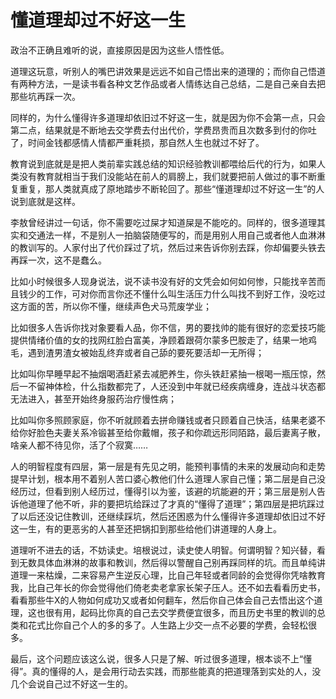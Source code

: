 # 懂道理却过不好这一生

政治不正确且难听的说，直接原因是因为这些人悟性低。

道理这玩意，听别人的嘴巴讲效果是远远不如自己悟出来的道理的；而你自己悟道有两种方法，一是读书看各种文艺作品或者人情练达自己总结，二是自己亲自去把那些坑再踩一次。

同样的，为什么懂得许多道理却依旧过不好这一生，就是因为你不会第一点，只会第二点，结果就是不断地去交学费去付出代价，学费昂贵而且次数多到付的你吐了，时间金钱都感情人情都严重耗损，那自然人生也就过不好了。

教育说到底就是是把人类前辈实践总结的知识经验教训都喂给后代的行为，如果人类没有教育就相当于我们没能站在前人的肩膀上，我们就要把前人做过的事不断重复重复，那人类就真成了原地踏步不断轮回了。那些“懂道理却过不好这一生”的人说到底就是这样。

李敖曾经讲过一句话，你不需要吃过屎才知道屎是不能吃的。同样的，很多道理其实和交通法一样，不是别人一拍脑袋随便写的，而是用别人用自己或者他人血淋淋的教训写的。人家付出了代价踩过了坑，然后过来告诉你别去踩，你却偏要头铁去再踩一次，这不是蠢么。

比如小时候很多人现身说法，说不读书没有好的文凭会如何如何惨，只能找辛苦而且钱少的工作，可对你而言你还不懂什么叫生活压力什么叫找不到好工作，没吃过这方面的苦，所以你不懂，继续声色犬马荒废学业；

比如很多人告诉你找对象要看人品，你不信，男的要找帅的能有很好的恋爱技巧能提供情绪价值的女的找网红脸白富美，净顾着跟荷尔蒙多巴胺走了，结果一地鸡毛，遇到渣男渣女被始乱终弃或者自己舔的要死要活却一无所得；

比如叫你早睡早起不抽烟喝酒赶紧去减肥养生，你头铁赶紧抽一根喝一瓶压惊，然后一不留神体检，什么指数都完了，人还没到中年就已经疾病缠身，连战斗状态都无法进入，甚至开始终身服药治疗慢性病；

比如叫你多照顾家庭，你不听就顾着去拼命赚钱或者只顾着自己快活，结果老婆不给你好脸色夫妻关系冷锻甚至给你戴帽，孩子和你疏远形同陌路，最后妻离子散，啥亲人都不待见你，活了个寂寞……

人的明智程度有四层，第一层是有先见之明，能预判事情的未来的发展动向和走势提早计划，根本用不着别人苦口婆心教他们什么道理人家自己懂；第二层是自己没经历过，但看到别人经历过，懂得引以为鉴，该避的坑能避的开；第三层是别人告诉他道理了他不听，非的要把坑给踩过了才真的“懂得了道理”；第四层是把坑踩过了以后还没记住教训，还继续踩坑，然后还困惑为什么懂得许多道理却依旧过不好这一生，有的更恶劣的人甚至还把锅扣到那些给他们讲道理的人身上。

道理听不进去的话，不妨读史。培根说过，读史使人明智。何谓明智？知兴替，看到无数具体血淋淋的故事和教训，然后得以警醒自己别再踩同样的坑。而且单纯讲道理一来枯燥，二来容易产生逆反心理，比自己年轻或者同龄的会觉得你凭啥教育我，比自己年长的你会觉得他们倚老卖老拿家长架子压人。还不如去看看历史书，看看那些牛X的人物如何成功又或者如何翻车，然后你自己体会自己去悟出这个道理，这也很有用，起码比你真的自己去交学费便宜很多，而且历史书里的教训的总类和花式比你自己个人的多的多了。人生路上少交一点不必要的学费，会轻松很多。

最后，这个问题应该这么说，很多人只是了解、听过很多道理，根本谈不上“懂得”。真的懂得的人，是会用行动去实践，而那些能真的把道理落到实处的人，没几个会说自己过不好这一生的。
